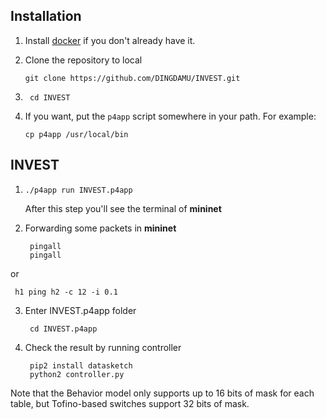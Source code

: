 Installation
------------

1. Install [docker](https://docs.docker.com/engine/installation/) if you don't already have it.

2. Clone the repository to local 

    ```
    git clone https://github.com/DINGDAMU/INVEST.git  
    ```

3. ```
    cd INVEST 
   ```

4. If you want, put the `p4app` script somewhere in your path. For example:

    ```
    cp p4app /usr/local/bin
    ```

INVEST
--------------

1.  ```
    ./p4app run INVEST.p4app 
    ```
    After this step you'll see the terminal of **mininet**
2. Forwarding some packets in **mininet**

   ```
    pingall
    pingall
   ```
or 
   ```
    h1 ping h2 -c 12 -i 0.1
   ```
3. Enter INVEST.p4app folder
   ```
    cd INVEST.p4app 
   ```
4. Check the result by running controller
   ```
    pip2 install datasketch
    python2 controller.py 
   ```
Note that the Behavior model only supports up to 16 bits of mask for each table, but Tofino-based switches support 32 bits of mask.
 

